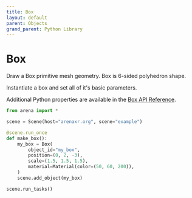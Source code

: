 ```yaml
---
title: Box
layout: default
parent: Objects
grand_parent: Python Library
---
```


# Box

Draw a Box primitive mesh geometry. Box is 6-sided polyhedron shape.

Instantiate a box and set all of it's basic parameters.

Additional Python properties are available in the [Box API Reference](/content/python-api/objects/box).

```python
from arena import *

scene = Scene(host="arenaxr.org", scene="example")

@scene.run_once
def make_box():
    my_box = Box(
        object_id="my_box",
        position=(0, 2, -3),
        scale=(1.5, 1.5, 1.5),
        material=Material(color=(50, 60, 200)),
    )
    scene.add_object(my_box)

scene.run_tasks()
```
